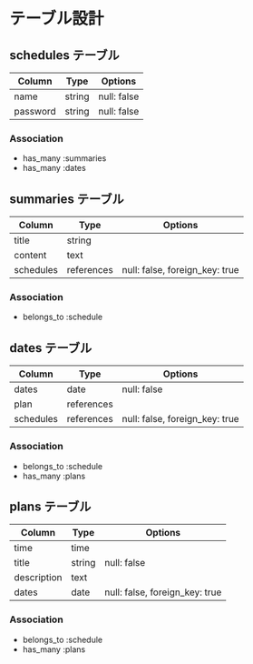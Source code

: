 # テーブル設計

## schedules テーブル

| Column     | Type   | Options     |
| ---------- | ------ | ----------- |
| name       | string | null: false |
| password   | string | null: false |

### Association

- has_many :summaries
- has_many :dates

## summaries テーブル

| Column     | Type       | Options                        |
| ---------- | ---------- | ------------------------------ |
| title      | string     |                                |
| content    | text       |                                |
| schedules  | references | null: false, foreign_key: true |


### Association

- belongs_to :schedule

## dates テーブル

| Column    | Type       | Options                        |
| --------- | ---------- | ------------------------------ |
| dates     | date       | null: false                    |
| plan      | references |                                |
| schedules | references | null: false, foreign_key: true |

### Association

- belongs_to :schedule
- has_many :plans

## plans テーブル

| Column      | Type    | Options                        |
| ----------- | ------- | ------------------------------ |
| time        | time    |                                |
| title       | string  | null: false                    |
| description | text    |                                |
| dates       | date    | null: false, foreign_key: true |

### Association

- belongs_to :schedule
- has_many :plans
